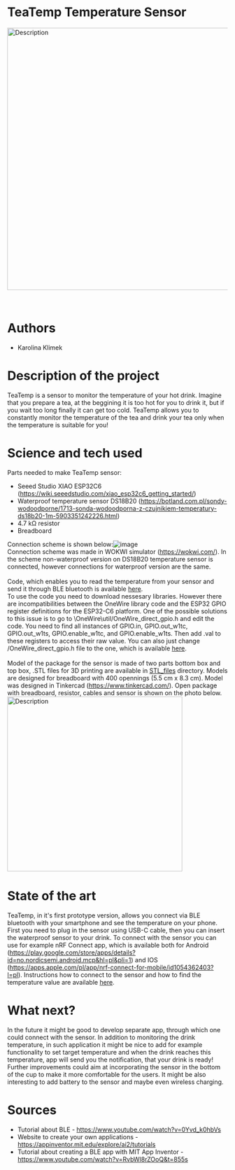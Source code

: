 # TeaTemp Temperature Sensor
<p align="left">
    <img src="https://github.com/user-attachments/assets/0b0671b1-834a-4d32-a23b-7557ec20881c" alt="Description" width="600">
</p>  <br />

# Authors 
- Karolina Klimek
# Description of the project 
TeaTemp is a sensor to monitor the temperature of your hot drink. Imagine that you prepare a tea, at the beggining it is too hot for you to drink it, but if you wait too long finally it can get too cold. TeaTemp allows you to constantly monitor the temperature of the tea and drink your tea only when the temperature is suitable for you! 
# Science and tech used 
Parts needed to make TeaTemp sensor: <br />
- Seeed Studio XIAO ESP32C6 (https://wiki.seeedstudio.com/xiao_esp32c6_getting_started/) <br />
- Waterproof temperature sensor DS18B20 (https://botland.com.pl/sondy-wodoodporne/1713-sonda-wodoodporna-z-czujnikiem-temperatury-ds18b20-1m-5903351242226.html) <br />
- 4.7 kΩ resistor <br />
- Breadboard

Connection scheme is shown below:![image](https://github.com/user-attachments/assets/5fe416a5-7dfc-44ad-a2ea-5f58a9a82e8d) <br />
Connection scheme was made in WOKWI simulator (https://wokwi.com/). In the scheme non-waterproof version on DS18B20 temperature sensor is connected, however connections for waterproof version are the same. <br /> <br />
Code, which enables you to read the temperature from your sensor and send it through BLE bluetooth is available [here](./TeaTemp-code.ino). <br />
To use the code you need to download nessesary libraries. However there are incompatibilities between the OneWire library code and the ESP32 GPIO register definitions for the ESP32-C6 platform. One of the possible solutions to this issue is to go to \OneWire\util/OneWire_direct_gpio.h and edit the code. You need to find all instances of GPIO.in, GPIO.out_w1tc, GPIO.out_w1ts, GPIO.enable_w1tc, and GPIO.enable_w1ts. Then add .val to these registers to access their raw value. You can also just change /OneWire_direct_gpio.h file to the one, which is available [here](./OneWire_direct_gpio.h). <br /> <br />
Model of the package for the sensor is made of two parts bottom box and top box, .STL files for 3D printing are available in [STL_files](./STL_files/) directory. Models are designed for breadboard with 400 opennings (5.5 cm x 8.3 cm). Model was designed in Tinkercad (https://www.tinkercad.com/). Open package with breadboard, resistor, cables and sensor is shown on the photo below. <br />
<p2 align="left">
    <img src="https://github.com/user-attachments/assets/473e63a8-93c9-48ee-9b31-9b23214ccdd2" alt="Description" width="400">
</p2>  <br />
# State of the art 
TeaTemp, in it's first prototype version, allows you connect via BLE bluetooth with your smartphone and see the temperature on your phone. First you need to plug in the sensor using USB-C cable, then you can insert the waterproof sensor to your drink. To connect with the sensor you can use for example nRF Connect app, which is available both for Android (https://play.google.com/store/apps/details?id=no.nordicsemi.android.mcp&hl=pl&pli=1) and IOS (https://apps.apple.com/pl/app/nrf-connect-for-mobile/id1054362403?l=pl). Instructions how to connect to the sensor and how to find the temperature value are available [here](./How_to_connect_to_the_sensor.md).
# What next?
In the future it might be good to develop separate app, through which one could connect with the sensor. In addition to monitoring the drink temperature, in such application it might be nice to add for example functionality to set target temperature and when the drink reaches this temperature, app will send you the notification, that your drink is ready! Further improvements could aim at incorporating the sensor in the bottom of the cup to make it more comfortable for the users. It might be also interesting to add battery to the sensor and maybe even wireless charging. 
# Sources 
- Tutorial about BLE - https://www.youtube.com/watch?v=0Yvd_k0hbVs
- Website to create your own applications - https://appinventor.mit.edu/explore/ai2/tutorials
- Tutorial about creating a BLE app with MIT App Inventor - https://www.youtube.com/watch?v=RvbWl8rZOoQ&t=855s
